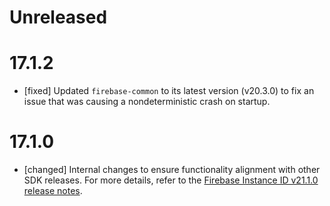 # Unreleased

# 17.1.2
*   [fixed] Updated `firebase-common` to its latest version (v20.3.0) to fix an issue that was 
    causing a nondeterministic crash on startup.

# 17.1.0
*   [changed] Internal changes to ensure functionality alignment with other
    SDK releases. For more details, refer to the
    [Firebase Instance ID v21.1.0 release notes](/support/release-notes/android#iid_v21-1-0).

